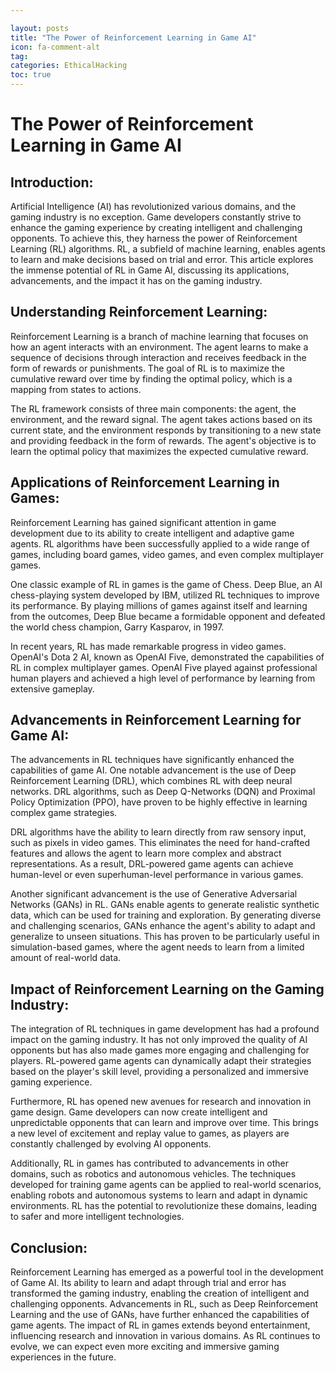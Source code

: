 ```yaml
---

layout: posts
title: "The Power of Reinforcement Learning in Game AI"
icon: fa-comment-alt
tag:      
categories: EthicalHacking
toc: true
---
```




# The Power of Reinforcement Learning in Game AI

## Introduction:

Artificial Intelligence (AI) has revolutionized various domains, and the gaming industry is no exception. Game developers constantly strive to enhance the gaming experience by creating intelligent and challenging opponents. To achieve this, they harness the power of Reinforcement Learning (RL) algorithms. RL, a subfield of machine learning, enables agents to learn and make decisions based on trial and error. This article explores the immense potential of RL in Game AI, discussing its applications, advancements, and the impact it has on the gaming industry.

## Understanding Reinforcement Learning:

Reinforcement Learning is a branch of machine learning that focuses on how an agent interacts with an environment. The agent learns to make a sequence of decisions through interaction and receives feedback in the form of rewards or punishments. The goal of RL is to maximize the cumulative reward over time by finding the optimal policy, which is a mapping from states to actions.

The RL framework consists of three main components: the agent, the environment, and the reward signal. The agent takes actions based on its current state, and the environment responds by transitioning to a new state and providing feedback in the form of rewards. The agent's objective is to learn the optimal policy that maximizes the expected cumulative reward.

## Applications of Reinforcement Learning in Games:

Reinforcement Learning has gained significant attention in game development due to its ability to create intelligent and adaptive game agents. RL algorithms have been successfully applied to a wide range of games, including board games, video games, and even complex multiplayer games.

One classic example of RL in games is the game of Chess. Deep Blue, an AI chess-playing system developed by IBM, utilized RL techniques to improve its performance. By playing millions of games against itself and learning from the outcomes, Deep Blue became a formidable opponent and defeated the world chess champion, Garry Kasparov, in 1997.

In recent years, RL has made remarkable progress in video games. OpenAI's Dota 2 AI, known as OpenAI Five, demonstrated the capabilities of RL in complex multiplayer games. OpenAI Five played against professional human players and achieved a high level of performance by learning from extensive gameplay.

## Advancements in Reinforcement Learning for Game AI:

The advancements in RL techniques have significantly enhanced the capabilities of game AI. One notable advancement is the use of Deep Reinforcement Learning (DRL), which combines RL with deep neural networks. DRL algorithms, such as Deep Q-Networks (DQN) and Proximal Policy Optimization (PPO), have proven to be highly effective in learning complex game strategies.

DRL algorithms have the ability to learn directly from raw sensory input, such as pixels in video games. This eliminates the need for hand-crafted features and allows the agent to learn more complex and abstract representations. As a result, DRL-powered game agents can achieve human-level or even superhuman-level performance in various games.

Another significant advancement is the use of Generative Adversarial Networks (GANs) in RL. GANs enable agents to generate realistic synthetic data, which can be used for training and exploration. By generating diverse and challenging scenarios, GANs enhance the agent's ability to adapt and generalize to unseen situations. This has proven to be particularly useful in simulation-based games, where the agent needs to learn from a limited amount of real-world data.

## Impact of Reinforcement Learning on the Gaming Industry:

The integration of RL techniques in game development has had a profound impact on the gaming industry. It has not only improved the quality of AI opponents but has also made games more engaging and challenging for players. RL-powered game agents can dynamically adapt their strategies based on the player's skill level, providing a personalized and immersive gaming experience.

Furthermore, RL has opened new avenues for research and innovation in game design. Game developers can now create intelligent and unpredictable opponents that can learn and improve over time. This brings a new level of excitement and replay value to games, as players are constantly challenged by evolving AI opponents.

Additionally, RL in games has contributed to advancements in other domains, such as robotics and autonomous vehicles. The techniques developed for training game agents can be applied to real-world scenarios, enabling robots and autonomous systems to learn and adapt in dynamic environments. RL has the potential to revolutionize these domains, leading to safer and more intelligent technologies.

## Conclusion:

Reinforcement Learning has emerged as a powerful tool in the development of Game AI. Its ability to learn and adapt through trial and error has transformed the gaming industry, enabling the creation of intelligent and challenging opponents. Advancements in RL, such as Deep Reinforcement Learning and the use of GANs, have further enhanced the capabilities of game agents. The impact of RL in games extends beyond entertainment, influencing research and innovation in various domains. As RL continues to evolve, we can expect even more exciting and immersive gaming experiences in the future.